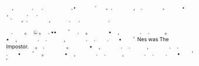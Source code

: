       ,　　　　.　 .　　       .•　    　ﾟ　　。.      　,　.　 　　　。　　　　•　    ,　　　　.　 .　　
    　ﾟ　　。.      　,　　　　.　 .　　       .
 　.　　      。　                  ඞ   。　    .    ••　    　ﾟ　
 .      　。　　　　•　    ,　　　　.　 .　　　。　　　　•　    ,　　　　.　 .　　
 　,　　　　.　 .　　       .　　•　    　ﾟ
                      Nes was The Impostor.　 。　.　 　　　。　　　　•　    ,　　　　.　 .　　
 　,　　　　.　 .　　       .　　•　    　ﾟ
     　。　　　　•　    ,　　　　.　 .　　
 　,　　　　.　 .　　       .　　•　    　ﾟ
